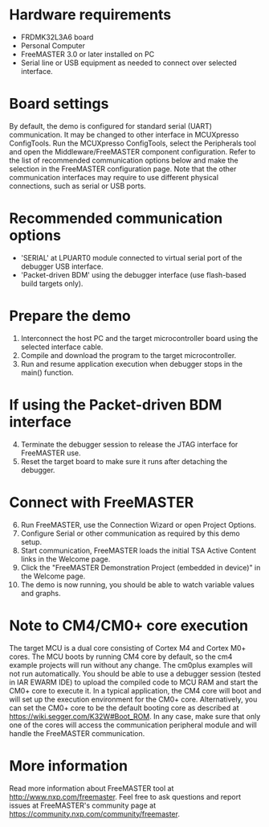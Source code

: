 Hardware requirements
=====================
- FRDMK32L3A6 board
- Personal Computer
- FreeMASTER 3.0 or later installed on PC
- Serial line or USB equipment as needed to connect over selected interface.

Board settings
============
By default, the demo is configured for standard serial (UART) communication. It may
be changed to other interface in MCUXpresso ConfigTools. Run the MCUXpresso ConfigTools, 
select the Peripherals tool and open the Middleware/FreeMASTER component configuration.
Refer to the list of recommended communication options below and make the selection in 
the FreeMASTER configuration page. Note that the other communication interfaces may require
to use different physical connections, such as serial or USB ports. 

Recommended communication options 
=================================
- 'SERIAL' at LPUART0 module connected to virtual serial port of the debugger USB interface.
- 'Packet-driven BDM' using the debugger interface (use flash-based build targets only).

Prepare the demo
===============
1.  Interconnect the host PC and the target microcontroller board using the selected 
    interface cable.
2.  Compile and download the program to the target microcontroller.
3.  Run and resume application execution when debugger stops in the main() function.

If using the Packet-driven BDM interface
========================================
4.  Terminate the debugger session to release the JTAG interface for FreeMASTER use.
5.  Reset the target board to make sure it runs after detaching the debugger.

Connect with FreeMASTER
=======================
6.  Run FreeMASTER, use the Connection Wizard or open Project Options.
7.  Configure Serial or other communication as required by this demo setup.
8.  Start communication, FreeMASTER loads the initial TSA Active Content links in the Welcome page.
9.  Click the "FreeMASTER Demonstration Project (embedded in device)" in the Welcome page.
10. The demo is now running, you should be able to watch variable values and graphs.

Note to CM4/CM0+ core execution
===============================
The target MCU is a dual core consisting of Cortex M4 and Cortex M0+ cores. The MCU boots 
by running CM4 core by default, so the cm4 example projects will run without any change.
The cm0plus examples will not run automatically. You should be able to use a debugger 
session (tested in IAR EWARM IDE) to upload the compiled code to MCU RAM and start the 
CM0+ core to execute it. In a typical application, the CM4 core will boot and will set up
the execution environment for the CM0+ core. Alternatively, you can set the CM0+ core to
be the default booting core as described at https://wiki.segger.com/K32W#Boot_ROM.
In any case, make sure that only one of the cores will access the communication peripheral
module and will handle the FreeMASTER communication.

More information
================
Read more information about FreeMASTER tool at http://www.nxp.com/freemaster.
Feel free to ask questions and report issues at FreeMASTER's 
community page at https://community.nxp.com/community/freemaster.
